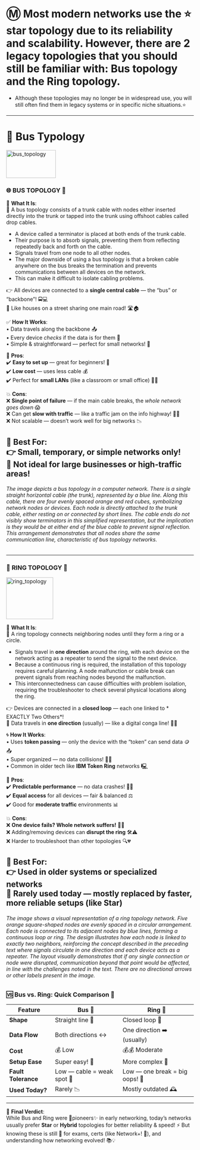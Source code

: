 # Ⓜ️ Most modern networks use the ⭐ star topology due to its reliability and scalability. However, there are **2 legacy topologies** that you should still be familiar with: **Bus topology and the Ring topology**. 
- Although these topologies may no longer be in widespread use, you will still often find them in legacy systems or in specific niche situations.⭐
---
# 🚌 Bus Typology
<img width="133" height="75" alt="bus_topology" src="https://github.com/user-attachments/assets/01da8336-41d2-44fc-9ed0-c51490a68f10" />

### 🌐 **BUS TOPOLOGY** 🚌  
🔹 **What It Is**:  
📡 A bus topology consists of a trunk cable with nodes either inserted directly into the trunk or tapped into the trunk using offshoot cables called drop cables. 
- A device called a terminator is placed at both ends of the trunk cable.
- Their purpose is to absorb signals, preventing them from reflecting repeatedly back and forth on the cable.
- Signals travel from one node to all other nodes.
- The major downside of using a bus topology is that a broken cable anywhere on the bus breaks the termination and prevents communications between all devices on the network.
- This can make it difficult to isolate cabling problems.

👉 All devices are connected to a **single central cable** — the “bus” or “backbone”! 🚍💻  
🎯 Like houses on a street sharing one main road! 🛣️🏠  

✅ **How It Works**:  
• Data travels along the backbone 📤  
• Every device *checks* if the data is for them 👀  
• Simple & straightforward — perfect for small networks! 🏢  

🌟 **Pros**:  
✔️ **Easy to set up** — great for beginners! 🧩  
✔️ **Low cost** — uses less cable 💰  
✔️ Perfect for **small LANs** (like a classroom or small office) 🏫💼  

💥 **Cons**:  
❌ **Single point of failure** — if the main cable breaks, the *whole network goes down* 😱  
❌ Can get **slow with traffic** — like a traffic jam on the info highway! 🚗🚦  
❌ Not scalable — doesn’t work well for big networks 📉  

🚫 **Best For**:  
👉 Small, temporary, or simple networks only!  
🚫 Not ideal for large businesses or high-traffic areas!  
---

###### The image depicts a bus topology in a computer network. There is a single straight horizontal cable (the trunk), represented by a blue line. Along this cable, there are four evenly spaced orange and red cubes, symbolizing network nodes or devices. Each node is directly attached to the trunk cable, either resting on or connected by short lines. The cable ends do not visibly show terminators in this simplified representation, but the implication is they would be at either end of the blue cable to prevent signal reflection. This arrangement demonstrates that all nodes share the same communication line, characteristic of bus topology networks.
---

### 🔁 **RING TOPOLOGY** 🔄
<img width="126" height="112" alt="ring_topology" src="https://github.com/user-attachments/assets/86640ee0-1d07-4524-832e-a3088ab5b301" />

🔹 **What It Is**:  
💍  A ring topology connects neighboring nodes until they form a ring or a circle. 
  - Signals travel in **one direction** around the ring, with each device on the network acting as a repeater to send the signal to the next device. 
  - Because a continuous ring is required, the installation of this topology requires careful planning. A node malfunction or cable break can prevent signals from reaching nodes beyond the malfunction.
  - This interconnectedness can cause difficulties with problem isolation, requiring the troubleshooter to check several physical locations along the ring.

👉 Devices are connected in a **closed loop** — each one linked to * EXACTLY Two Others*!  
🎯 Data travels in **one direction** (usually) — like a digital conga line! 🕺💃  

🌀 **How It Works**:  
• Uses **token passing** — only the device with the “token” can send data 🪙📤  
• Super organized — no data collisions! 🚫💥  
• Common in older tech like **IBM Token Ring** networks 🖳  

🌟 **Pros**:  
✔️ **Predictable performance** — no data crashes! 🚗✅  
✔️ **Equal access** for all devices — fair & balanced ⚖️  
✔️ Good for **moderate traffic** environments 📊  

💥 **Cons**:  
❌ **One device fails? Whole network suffers!** 😵‍💫  
❌ Adding/removing devices can **disrupt the ring** 🛠️⚠️  
❌ Harder to troubleshoot than other topologies 🔍💔  

🚫 **Best For**:  
👉 Used in older systems or specialized networks  
🚫 Rarely used today — mostly replaced by faster, more reliable setups (like Star)  
---

###### The image shows a visual representation of a ring topology network. Five orange square-shaped nodes are evenly spaced in a circular arrangement. Each node is connected to its adjacent nodes by blue lines, forming a continuous loop or ring. The design illustrates how each node is linked to exactly two neighbors, reinforcing the concept described in the preceding text where signals circulate in one direction and each device acts as a repeater. The layout visually demonstrates that if any single connection or node were disrupted, communication beyond that point would be affected, in line with the challenges noted in the text. There are no directional arrows or other labels present in the image.

### 🆚 **Bus vs. Ring: Quick Comparison** 🤔  

| Feature               | **Bus** 🚌              | **Ring** 🔁               |
|-----------------------|-------------------------|---------------------------|
| **Shape**             | Straight line 📏         | Closed loop 🔄            |
| **Data Flow**         | Both directions ↔️       | One direction ➡️ (usually) |
| **Cost**              | 💰 Low                  | 💰💰 Moderate             |
| **Setup Ease**        | Super easy! 🎯          | More complex 🧠           |
| **Fault Tolerance**   | Low — cable = weak spot 😬 | Low — one break = big oops! 😬 |
| **Used Today?**       | Rarely 📉               | Mostly outdated 🕰️        |

---

🎯 **Final Verdict**:  
While Bus and Ring were 💫pioneers✨ in early networking, today’s networks usually prefer **Star** or **Hybrid** topologies for better reliability & speed! ⚡ But knowing these is still 🔑 for exams, certs (like Network+! 📜), and understanding how networking evolved! 📚💡  

